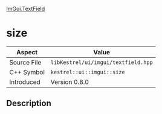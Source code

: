 [ImGui.TextField](index)
# size
| Aspect | Value |
| --- | --- |
| Source File | `libKestrel/ui/imgui/textfield.hpp` |
| C++ Symbol | `kestrel::ui::imgui::size` |
| Introduced | Version 0.8.0 |
## Description

